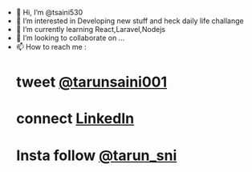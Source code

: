 - 👋 Hi, I’m @tsaini530
- 👀 I’m interested in Developing new stuff and heck daily life challange
- 🌱 I’m currently learning React,Laravel,Nodejs 
- 💞️ I’m looking to collaborate on ...
- 📫 How to reach me : 
  # tweet  [@tarunsaini001](https://twitter.com/tarunsaini001)
  # connect [LinkedIn](https://www.linkedin.com/in/tarunsaini001/)
  # Insta follow [@tarun_sni](https://www.instagram.com/tarun_sni/) 

<!---
tsaini530/tsaini530 is a ✨ special ✨ repository because its `README.md` (this file) appears on your GitHub profile.
You can click the Preview link to take a look at your changes.
--->
